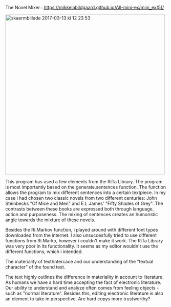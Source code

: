 The Novel Mixer : https://mikkelabildgaard.github.io/All-mini-ex/mini_ex(5)/

<img width="498" alt="skaermbillede 2017-03-13 kl 12 23 53" src="https://cloud.githubusercontent.com/assets/25741692/23893881/71b498a0-08a0-11e7-9127-2c09b868a63b.png">

This program has used a few elements from the RiTa Library. The program is most importantly based on the generate.sentences function.
The function allows the program to mix different sentences into a certain textpiece. In my case i had chosen two classic novels
from two different centuries: John Steinbecks "Of Mice and Men" and E.L James' "Fifty Shades of Grey". The contrasts between
these books are expressed both through language, action and purposeness. The mixing of sentences creates an humoristic angle
towards the mixture of these novels.

Besides the Ri.Markov function, i played around with different font types downloaded from the internet. I also unsuccesfully
tried to use different functions from Ri.Marko, however i couldn't make it work. The RiTa Library was very poor in its
functionality. It seems as my editor wouldn't use the different functions, which i intended. 

The materiality of text/intercace and our understanding of the “textual character” of the found text. 

The text highly outlines the difference in materiality in account to literature. As humans we have a hard time accepting the fact of electronic literature. Our ability to understand and analyze often comes from feeling objects - such as "normal literature". Besides this, editing electronic literature is also an element to take in perspective. Are hard copys more trustworthy?
